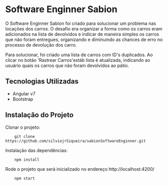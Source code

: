 # Software Enginner Sabion
O Software Enginner Sabion foi criado para solucionar um problema nas locações dos carros. O desafio era organizar a forma como os carros eram adicionados na lista de devolvidos e indicar de maneira simples os carros que não foram entregues, organizando e diminuindo as chances de erro no processo de devolução dos carro. 

Para solucionar, foi criado uma lista de carros com ID's duplicados. Ao clicar no botão 'Rastrear Carros'estáb lista é atualizada, indicando ao usuário quais os carros que não foram devolvidos ao pátio.

## Tecnologias Utilizadas

- Angular v7
- Bootstrap

## Instalação do Projeto

Clonar o projeto:

        git clone https://github.com/silviojrSiqueira/sabionSoftwareEnginner.git
    

Instalação das dependências:

        npm install

Rode o projeto que será inicializado no endereço http://localhost:4200/

        npm start
